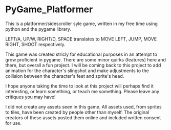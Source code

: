 # PyGame_Platformer

This is a platformer/sidescroller syle game, written in my free time using python and the pygame library. 

LEFT/A, UP/W, RIGHT/D, SPACE translates to MOVE LEFT, JUMP, MOVE RIGHT, SHOOT respectively.

This game was created stricly for educational purposes in an attempt to grow proficient in pygame. There are some minor quirks (features) here and there, but overall a fun project. I will be coming back to this project to add animation for the character's slingshot and make adjustments to the collision between the character's feet and sprite's head.

I hope anyone taking the time to look at this project will perhaps find it interesting, or learn something, or teach me something. Please leave any critiques you may have!


I did not create any assets seen in this game. All assets used, from sprites to tiles, have been created by people other than myself. The original creators of these assets posted them online and included written consent for use. 
